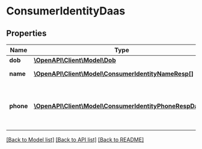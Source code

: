 # ConsumerIdentityDaas

## Properties
Name | Type | Description | Notes
------------ | ------------- | ------------- | -------------
**dob** | [**\OpenAPI\Client\Model\Dob**](Dob.md) |  | [optional] 
**name** | [**\OpenAPI\Client\Model\ConsumerIdentityNameResp[]**](ConsumerIdentityNameResp.md) | Best Consumer Name for Request | [optional] 
**phone** | [**\OpenAPI\Client\Model\ConsumerIdentityPhoneRespDaas[]**](ConsumerIdentityPhoneRespDaas.md) | Present when DemographicsAll or DemographicsPhone is requested on input or via subcode option. | [optional] 

[[Back to Model list]](../README.md#documentation-for-models) [[Back to API list]](../README.md#documentation-for-api-endpoints) [[Back to README]](../README.md)


